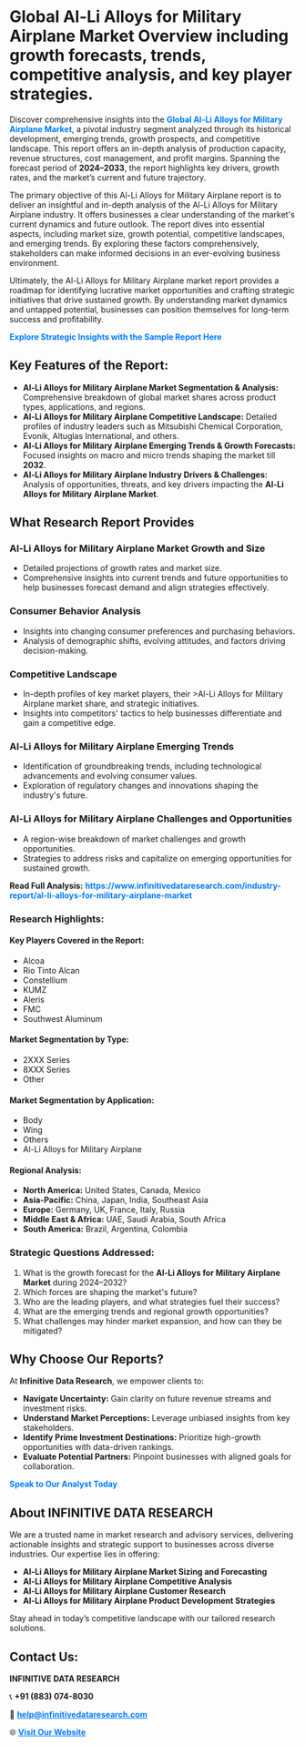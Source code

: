 <h1>Global Al-Li Alloys for Military Airplane Market Overview including growth forecasts, trends, competitive analysis, and key player strategies.</h1>
<p>
Discover comprehensive insights into the 
<a href="https://www.infinitivedataresearch.com/industry-report/al-li-alloys-for-military-airplane-market" rel="dofollow" style="color: #007BFF; text-decoration: none;"><strong>Global Al-Li Alloys for Military Airplane Market</strong></a>, a pivotal industry segment analyzed through its historical development, emerging trends, growth prospects, and competitive landscape. This report offers an in-depth analysis of production capacity, revenue structures, cost management, and profit margins. Spanning the forecast period of <strong>2024–2033</strong>, the report highlights key drivers, growth rates, and the market’s current and future trajectory.
</p>
<p>
The primary objective of this Al-Li Alloys for Military Airplane report is to deliver an insightful and in-depth analysis of the Al-Li Alloys for Military Airplane industry. It offers businesses a clear understanding of the market's current dynamics and future outlook. The report dives into essential aspects, including market size, growth potential, competitive landscapes, and emerging trends. By exploring these factors comprehensively, stakeholders can make informed decisions in an ever-evolving business environment.
</p>
<p>
Ultimately, the Al-Li Alloys for Military Airplane market report provides a roadmap for identifying lucrative market opportunities and crafting strategic initiatives that drive sustained growth. By understanding market dynamics and untapped potential, businesses can position themselves for long-term success and profitability.
</p>
<p>
<a href="https://www.infinitivedataresearch.com/request-sample/reportId=107769" style="color: #007BFF; text-decoration: none;"><strong>Explore Strategic Insights with the Sample Report Here</strong></a>
</p>

<h2>Key Features of the Report:</h2>
<ul>
<li><strong>Al-Li Alloys for Military Airplane Market Segmentation & Analysis:</strong> Comprehensive breakdown of global market shares across product types, applications, and regions.</li>
<li><strong>Al-Li Alloys for Military Airplane Competitive Landscape:</strong> Detailed profiles of industry leaders such as Mitsubishi Chemical Corporation, Evonik, Altuglas International, and others.</li>
<li><strong>Al-Li Alloys for Military Airplane Emerging Trends & Growth Forecasts:</strong> Focused insights on macro and micro trends shaping the market till <strong>2032</strong>.</li>
<li><strong>Al-Li Alloys for Military Airplane Industry Drivers & Challenges:</strong> Analysis of opportunities, threats, and key drivers impacting the <strong>Al-Li Alloys for Military Airplane Market</strong>.</li>
</ul>

<h2>What Research Report Provides</h2>
<h3>Al-Li Alloys for Military Airplane Market Growth and Size</h3>
<ul>
<li>Detailed projections of growth rates and market size.</li>
<li>Comprehensive insights into current trends and future opportunities to help businesses forecast demand and align strategies effectively.</li>
</ul>

<h3>Consumer Behavior Analysis</h3>
<ul>
<li>Insights into changing consumer preferences and purchasing behaviors.</li>
<li>Analysis of demographic shifts, evolving attitudes, and factors driving decision-making.</li>
</ul>

<h3>Competitive Landscape</h3>
<ul>
<li>In-depth profiles of key market players, their >Al-Li Alloys for Military Airplane market share, and strategic initiatives.</li>
<li>Insights into competitors' tactics to help businesses differentiate and gain a competitive edge.</li>
</ul>

<h3>Al-Li Alloys for Military Airplane Emerging Trends</h3>
<ul>
<li>Identification of groundbreaking trends, including technological advancements and evolving consumer values.</li>
<li>Exploration of regulatory changes and innovations shaping the industry's future.</li>
</ul>

<h3>Al-Li Alloys for Military Airplane Challenges and Opportunities</h3>
<ul>
<li>A region-wise breakdown of market challenges and growth opportunities.</li>
<li>Strategies to address risks and capitalize on emerging opportunities for sustained growth.</li>
</ul>
<p><strong>Read Full Analysis:</strong> <a href="https://www.infinitivedataresearch.com/industry-report/al-li-alloys-for-military-airplane-market" rel="dofollow" style="color: #007BFF; text-decoration: none;"><strong>https://www.infinitivedataresearch.com/industry-report/al-li-alloys-for-military-airplane-market</strong></a></p>
<h3>Research Highlights:</h3>
<h4>Key Players Covered in the Report:</h4>
<ul><li>Alcoa</li><li>Rio Tinto Alcan</li><li>Constellium</li><li>KUMZ</li><li>Aleris</li><li>FMC</li><li>Southwest Aluminum</li></ul>
<h4>Market Segmentation by Type:</h4>
<ul><li>2XXX Series</li><li>8XXX Series</li><li>Other</li></ul>
<h4>Market Segmentation by Application:</h4>
<ul><li>Body</li><li>Wing</li><li>Others</li><li>Al-Li Alloys for Military Airplane</li></ul>

<h4>Regional Analysis:</h4>
<ul>
<li><strong>North America:</strong> United States, Canada, Mexico</li>
<li><strong>Asia-Pacific:</strong> China, Japan, India, Southeast Asia</li>
<li><strong>Europe:</strong> Germany, UK, France, Italy, Russia</li>
<li><strong>Middle East & Africa:</strong> UAE, Saudi Arabia, South Africa</li>
<li><strong>South America:</strong> Brazil, Argentina, Colombia</li>
</ul>

<h3>Strategic Questions Addressed:</h3>
<ol>
<li>What is the growth forecast for the <strong>Al-Li Alloys for Military Airplane Market</strong> during 2024–2032?</li>
<li>Which forces are shaping the market's future?</li>
<li>Who are the leading players, and what strategies fuel their success?</li>
<li>What are the emerging trends and regional growth opportunities?</li>
<li>What challenges may hinder market expansion, and how can they be mitigated?</li>
</ol>

<h2>Why Choose Our Reports?</h2>
<p>At <strong>Infinitive Data Research</strong>, we empower clients to:</p>
<ul>
<li><strong>Navigate Uncertainty:</strong> Gain clarity on future revenue streams and investment risks.</li>
<li><strong>Understand Market Perceptions:</strong> Leverage unbiased insights from key stakeholders.</li>
<li><strong>Identify Prime Investment Destinations:</strong> Prioritize high-growth opportunities with data-driven rankings.</li>
<li><strong>Evaluate Potential Partners:</strong> Pinpoint businesses with aligned goals for collaboration.</li>
</ul>
<p><a href="https://www.infinitivedataresearch.com/industry-report/al-li-alloys-for-military-airplane-market" rel="dofollow" style="color: #007BFF; text-decoration: none;"><strong>Speak to Our Analyst Today</strong></a></p>

<h2>About INFINITIVE DATA RESEARCH</h2>
<p>We are a trusted name in market research and advisory services, delivering actionable insights and strategic support to businesses across diverse industries. Our expertise lies in offering:</p>
<ul>
<li><strong>Al-Li Alloys for Military Airplane Market Sizing and Forecasting</strong></li>
<li><strong>Al-Li Alloys for Military Airplane Competitive Analysis</strong></li>
<li><strong>Al-Li Alloys for Military Airplane Customer Research</strong></li>
<li><strong>Al-Li Alloys for Military Airplane Product Development Strategies</strong></li>
</ul>
<p>Stay ahead in today’s competitive landscape with our tailored research solutions.</p>

<h2>Contact Us:</h2>
<p><strong>INFINITIVE DATA RESEARCH</strong></p>
<p>📞 <strong>+91 (883) 074-8030</strong></p>
<p>📧 <strong><a href="mailto:help@infinitivedataresearch.com" style="color: #007BFF;">help@infinitivedataresearch.com</a></strong></p>
<p>🌐 <strong><a href="https://www.infinitivedataresearch.com" rel="dofollow" style="color: #007BFF;">Visit Our Website</a></strong></p>